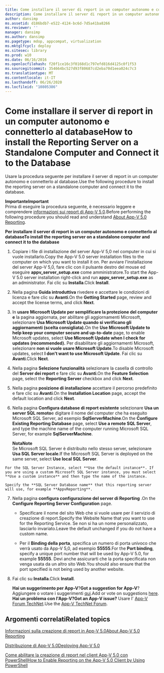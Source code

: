 ```yaml
---
title: Come installare il server di report in un computer autonomo e connetterlo al database
description: Come installare il server di report in un computer autonomo e connetterlo al database
author: dansimp
ms.assetid: d186bdb7-e522-4124-bc6d-7d5a41ba8266
ms.reviewer: ''
manager: dansimp
ms.author: dansimp
ms.pagetype: mdop, appcompat, virtualization
ms.mktglfcycl: deploy
ms.sitesec: library
ms.prod: w10
ms.date: 06/16/2016
ms.openlocfilehash: f20f1ce16c3f0168d1c797efd816d4125c0f1f53
ms.sourcegitcommit: 354664bc527d93f80687cd2eba70d1eea024c7c3
ms.translationtype: MT
ms.contentlocale: it-IT
ms.lasthandoff: 06/26/2020
ms.locfileid: "10805386"
---
```

# <span data-ttu-id="9b570-103">Come installare il server di report in un computer autonomo e connetterlo al database</span><span class="sxs-lookup"><span data-stu-id="9b570-103">How to install the Reporting Server on a Standalone Computer and Connect it to the Database</span></span>


<span data-ttu-id="9b570-104">Usare la procedura seguente per installare il server di report in un computer autonomo e connetterlo al database.</span><span class="sxs-lookup"><span data-stu-id="9b570-104">Use the following procedure to install the reporting server on a standalone computer and connect it to the database.</span></span>

**<span data-ttu-id="9b570-105">Importante</span><span class="sxs-lookup"><span data-stu-id="9b570-105">Important</span></span>**  
<span data-ttu-id="9b570-106">Prima di eseguire la procedura seguente, è necessario leggere e comprendere [informazioni sui report di App-V 5,0](about-app-v-50-reporting.md).</span><span class="sxs-lookup"><span data-stu-id="9b570-106">Before performing the following procedure you should read and understand [About App-V 5.0 Reporting](about-app-v-50-reporting.md).</span></span>



**<span data-ttu-id="9b570-107">Per installare il server di report in un computer autonomo e connetterlo al database</span><span class="sxs-lookup"><span data-stu-id="9b570-107">To install the reporting server on a standalone computer and connect it to the database</span></span>**

1.  <span data-ttu-id="9b570-108">Copiare i file di installazione del server App-V 5,0 nel computer in cui si vuole installarlo.</span><span class="sxs-lookup"><span data-stu-id="9b570-108">Copy the App-V 5.0 server installation files to the computer on which you want to install it on.</span></span> <span data-ttu-id="9b570-109">Per avviare l'installazione del server App-V 5,0, fare clic con il pulsante destro del mouse ed eseguire **appv\_server\_setup.exe** come amministratore.</span><span class="sxs-lookup"><span data-stu-id="9b570-109">To start the App-V 5.0 server installation right-click and run **appv\_server\_setup.exe** as an administrator.</span></span> <span data-ttu-id="9b570-110">Fai clic su **Installa**.</span><span class="sxs-lookup"><span data-stu-id="9b570-110">Click **Install**.</span></span>

2.  <span data-ttu-id="9b570-111">Nella pagina **Guida introduttiva** rivedere e accettare le condizioni di licenza e fare clic su **Avanti**.</span><span class="sxs-lookup"><span data-stu-id="9b570-111">On the **Getting Started** page, review and accept the license terms, and click **Next**.</span></span>

3.  <span data-ttu-id="9b570-112">In **usare Microsoft Update per semplificare la protezione del computer e** la pagina aggiornata, per abilitare gli aggiornamenti Microsoft, selezionare **Usa Microsoft Update quando si verificano gli aggiornamenti (scelta consigliata).**</span><span class="sxs-lookup"><span data-stu-id="9b570-112">On the **Use Microsoft Update to help keep your computer secure and up-to-date** page, to enable Microsoft updates, select **Use Microsoft Update when I check for updates (recommended).**</span></span> <span data-ttu-id="9b570-113">Per disabilitare gli aggiornamenti Microsoft, selezionare **non si vuole usare Microsoft Update**.</span><span class="sxs-lookup"><span data-stu-id="9b570-113">To disable Microsoft updates, select **I don’t want to use Microsoft Update**.</span></span> <span data-ttu-id="9b570-114">Fai clic su **Avanti**.</span><span class="sxs-lookup"><span data-stu-id="9b570-114">Click **Next**.</span></span>

4.  <span data-ttu-id="9b570-115">Nella pagina **Selezione funzionalità** selezionare la casella di controllo del **Server dei report** e fare clic su **Avanti**.</span><span class="sxs-lookup"><span data-stu-id="9b570-115">On the **Feature Selection** page, select the **Reporting Server** checkbox and click **Next**.</span></span>

5.  <span data-ttu-id="9b570-116">Nella pagina **posizione di installazione** accettare il percorso predefinito e fare clic su **Avanti**.</span><span class="sxs-lookup"><span data-stu-id="9b570-116">On the **Installation Location** page, accept the default location and click **Next**.</span></span>

6.  <span data-ttu-id="9b570-117">Nella pagina **Configura database di report esistente** selezionare **Usa un server SQL remoto**e digitare il nome del computer che ha eseguito Microsoft SQL Server, ad esempio **SqlServerMachine**.</span><span class="sxs-lookup"><span data-stu-id="9b570-117">On the **Configure Existing Reporting Database** page, select **Use a remote SQL Server**, and type the machine name of the computer running Microsoft SQL Server, for example **SqlServerMachine**.</span></span>

    **<span data-ttu-id="9b570-118">Nota</span><span class="sxs-lookup"><span data-stu-id="9b570-118">Note</span></span>**  
    <span data-ttu-id="9b570-119">Se Microsoft SQL Server è distribuito nello stesso server, selezionare **Usa SQL Server locale**.</span><span class="sxs-lookup"><span data-stu-id="9b570-119">If the Microsoft SQL Server is deployed on the same server, select **Use local SQL Server**.</span></span>



~~~
For the SQL Server Instance, select **Use the default instance**. If you are using a custom Microsoft SQL Server instance, you must select **Use a custom instance** and then type the name of the instance.

Specify the **SQL Server Database name** that this reporting server will use, for example **AppvReporting**.
~~~

7. <span data-ttu-id="9b570-120">Nella pagina **configura configurazione del server di Reporting** .</span><span class="sxs-lookup"><span data-stu-id="9b570-120">On the **Configure Reporting Server Configuration** page.</span></span>

   -   <span data-ttu-id="9b570-121">Specificare il nome del sito Web che si vuole usare per il servizio di creazione di report.</span><span class="sxs-lookup"><span data-stu-id="9b570-121">Specify the Website Name that you want to use for the Reporting Service.</span></span> <span data-ttu-id="9b570-122">Se non si ha un nome personalizzato, lasciarlo invariato.</span><span class="sxs-lookup"><span data-stu-id="9b570-122">Leave the default unchanged if you do not have a custom name.</span></span>

   -   <span data-ttu-id="9b570-123">Per il **Binding della porta**, specifica un numero di porta univoco che verrà usato da App-V 5,0, ad esempio **55555**.</span><span class="sxs-lookup"><span data-stu-id="9b570-123">For the **Port binding**, specify a unique port number that will be used by App-V 5.0, for example **55555**.</span></span> <span data-ttu-id="9b570-124">Devi anche assicurarti che la porta specificata non venga usata da un altro sito Web.</span><span class="sxs-lookup"><span data-stu-id="9b570-124">You should also ensure that the port specified is not being used by another website.</span></span>

8. <span data-ttu-id="9b570-125">Fai clic su **Installa**.</span><span class="sxs-lookup"><span data-stu-id="9b570-125">Click **Install**.</span></span>

   <span data-ttu-id="9b570-126">**Hai un suggerimento per App-V**?</span><span class="sxs-lookup"><span data-stu-id="9b570-126">**Got a suggestion for App-V**?</span></span> <span data-ttu-id="9b570-127">Aggiungere o votare i suggerimenti [qui](http://appv.uservoice.com/forums/280448-microsoft-application-virtualization).</span><span class="sxs-lookup"><span data-stu-id="9b570-127">Add or vote on suggestions [here](http://appv.uservoice.com/forums/280448-microsoft-application-virtualization).</span></span> **<span data-ttu-id="9b570-128">Hai un problema con l'App-V?</span><span class="sxs-lookup"><span data-stu-id="9b570-128">Got an App-V issue?</span></span>** <span data-ttu-id="9b570-129">Usare l' [App-V Forum TechNet](https://social.technet.microsoft.com/Forums/home?forum=mdopappv).</span><span class="sxs-lookup"><span data-stu-id="9b570-129">Use the [App-V TechNet Forum](https://social.technet.microsoft.com/Forums/home?forum=mdopappv).</span></span>

## <span data-ttu-id="9b570-130">Argomenti correlati</span><span class="sxs-lookup"><span data-stu-id="9b570-130">Related topics</span></span>


[<span data-ttu-id="9b570-131">Informazioni sulla creazione di report in App-V 5.0</span><span class="sxs-lookup"><span data-stu-id="9b570-131">About App-V 5.0 Reporting</span></span>](about-app-v-50-reporting.md)

[<span data-ttu-id="9b570-132">Distribuzione di App-V 5.0</span><span class="sxs-lookup"><span data-stu-id="9b570-132">Deploying App-V 5.0</span></span>](deploying-app-v-50.md)

[<span data-ttu-id="9b570-133">Come abilitare la creazione di report nel client App-V 5.0 con PowerShell</span><span class="sxs-lookup"><span data-stu-id="9b570-133">How to Enable Reporting on the App-V 5.0 Client by Using PowerShell</span></span>](how-to-enable-reporting-on-the-app-v-50-client-by-using-powershell.md)









